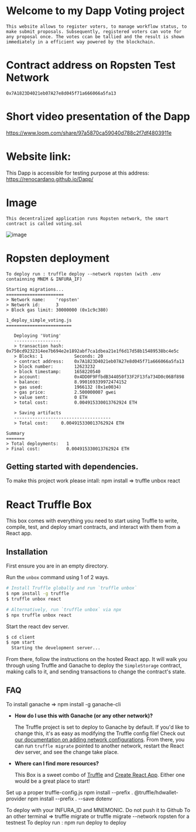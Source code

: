 # Welcome to my Dapp Voting project

    This website allows to register voters, to manage workflow status, to make submit proposals. Subsequently, registered voters can vote for any proposal once. The votes ccan be tallied and the result is shown immediately in a efficient way powered by the blockchain.

# Contract address on Ropsten Test Network
    0x7A1823D4021eb07A27e8d045f71a666066a5fa13

# Short video presentation of the Dapp
 https://www.loom.com/share/97a5870ca59040d788c2f7df4803911e

# Website link:

This Dapp is accessible for testing purpose at this address: https://renocardano.github.io/Dapp/

# Image
    This decentralized application runs Ropsten network, the smart contract is called voting.sol
   ![image](https://user-images.githubusercontent.com/68705151/179346146-c89f9220-342c-44ea-95b5-f2180ed6f17a.png)

# Ropsten deployment

    To deploy run : truffle deploy --network ropsten (with .env containning MNEM & INFURA_IF)

    Starting migrations...
    ======================
    > Network name:    'ropsten'
    > Network id:      3
    > Block gas limit: 30000000 (0x1c9c380)

    1_deploy_simple_voting.js
    =========================

       Deploying 'Voting'
       ------------------
       > transaction hash:    0x750cd9232314ee7b694e2e1892abf7ca1dbea21e1f6d17d58b15489538bc4e5c
       > Blocks: 1            Seconds: 20
       > contract address:    0x7A1823D4021eb07A27e8d045f71a666066a5fa13
       > block number:        12623232
       > block timestamp:     1658220540
       > account:             0x4DD0F9FfbdB344050f33F2F13fa734D0c06Bf898
       > balance:             8.990169339972474152
       > gas used:            1966132 (0x1e0034)
       > gas price:           2.500000007 gwei
       > value sent:          0 ETH
       > total cost:          0.004915330013762924 ETH

       > Saving artifacts
       -------------------------------------
       > Total cost:     0.004915330013762924 ETH

    Summary
    =======
    > Total deployments:   1
    > Final cost:          0.004915330013762924 ETH


## Getting started with dependencies.
To make this project work please intall:
npm install => truffle unbox react

# React Truffle Box

This box comes with everything you need to start using Truffle to write, compile, test, and deploy smart contracts, and interact with them from a React app.

## Installation

First ensure you are in an empty directory.

Run the `unbox` command using 1 of 2 ways.

```sh
# Install Truffle globally and run `truffle unbox`
$ npm install -g truffle
$ truffle unbox react
```

```sh
# Alternatively, run `truffle unbox` via npx
$ npx truffle unbox react
```

Start the react dev server.

```sh
$ cd client
$ npm start
  Starting the development server...
```

From there, follow the instructions on the hosted React app. It will walk you through using Truffle and Ganache to deploy the `SimpleStorage` contract, making calls to it, and sending transactions to change the contract's state.

## FAQ
To install ganache  => npm install -g ganache-cli
- __How do I use this with Ganache (or any other network)?__

  The Truffle project is set to deploy to Ganache by default. If you'd like to change this, it's as easy as modifying the Truffle config file! Check out [our documentation on adding network configurations](https://trufflesuite.com/docs/truffle/reference/configuration/#networks). From there, you can run `truffle migrate` pointed to another network, restart the React dev server, and see the change take place.

- __Where can I find more resources?__

  This Box is a sweet combo of [Truffle](https://trufflesuite.com) and [Create React App](https://create-react-app.dev). Either one would be a great place to start!
   
Set up a proper truffle-config.js
npm install --prefix . @truffle/hdwallet-provider
npm install --prefix . --save dotenv

To deploy with your INFURA_ID and MNEMONIC. Do not push it to Github
To an other terminal => truffle migrate or truffle migrate --network ropsten for a testnest
To deploy run :  npm run deploy to deploy
